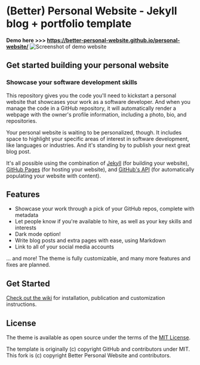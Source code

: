 # (Better) Personal Website - Jekyll blog + portfolio template

**Demo here >>> https://better-personal-website.github.io/personal-website/**
![Screenshot of demo website](https://user-images.githubusercontent.com/7024578/107131423-06b4dc80-68ce-11eb-8718-0728e353461c.png)

## Get started building your personal website
### Showcase your software development skills

This repository gives you the code you'll need to kickstart a personal website that showcases your work as a software developer. And when you manage the code in a GitHub repository, it will automatically render a webpage with the owner's profile information, including a photo, bio, and repositories.

Your personal website is waiting to be personalized, though. It includes space to highlight your specific areas of interest in software development, like languages or industries. And it's standing by to publish your next great blog post.

It's all possible using the combination of [Jekyll](https://jekyllrb.com/docs/) (for building your website), [GitHub Pages](https://pages.github.com/) (for hosting your website), and [GitHub's API](https://developer.github.com/v3/) (for automatically populating your website with content).

## Features

* Showcase your work through a pick of your GitHub repos, complete with metadata
* Let people know if you're available to hire, as well as your key skills and interests
* Dark mode option!
* Write blog posts and extra pages with ease, using Markdown
* Link to all of your social media accounts

... and more! The theme is fully customizable, and many more features and fixes are planned.

## Get Started

[Check out the wiki](https://github.com/better-personal-website/personal-website/wiki) for installation, publication and customization instructions.

## License

The theme is available as open source under the terms of the [MIT License](https://opensource.org/licenses/MIT).

The template is originally (c) copyright GitHub and contributors under MIT. This fork is (c) copyright Better Personal Website and contributors.
